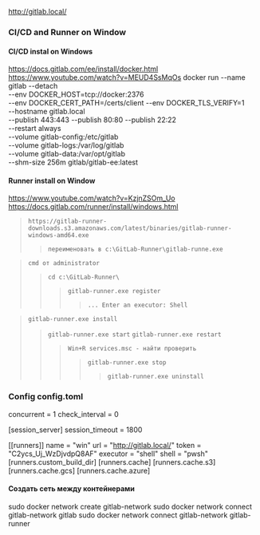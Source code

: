 http://gitlab.local/

### CI/CD and Runner on Window
#### CI/CD instal on Windows
https://docs.gitlab.com/ee/install/docker.html
https://www.youtube.com/watch?v=MEUD4SsMqOs
docker run --name gitlab --detach \
  --env DOCKER_HOST=tcp://docker:2376 \
  --env DOCKER_CERT_PATH=/certs/client --env DOCKER_TLS_VERIFY=1 \
  --hostname gitlab.local \
  --publish 443:443 --publish 80:80 --publish 22:22 \
  --restart always \
  --volume gitlab-config:/etc/gitlab \
  --volume gitlab-logs:/var/log/gitlab \
  --volume gitlab-data:/var/opt/gitlab \
  --shm-size 256m gitlab/gitlab-ee:latest

#### Runner install on Window 
https://www.youtube.com/watch?v=KzjnZSOm_Uo
https://docs.gitlab.com/runner/install/windows.html

> `https://gitlab-runner-downloads.s3.amazonaws.com/latest/binaries/gitlab-runner-windows-amd64.exe`
>> `переименовать в c:\GitLab-Runner\gitlab-runne.exe `

> `cmd от administrator`
>> `cd c:\GitLab-Runner\`
>>> `gitlab-runner.exe register`
>>>> `... Enter an executor: Shell`

> `gitlab-runner.exe install`
>> `gitlab-runner.exe start`
>> `gitlab-runner.exe restart`
>>> `Win+R services.msc - найти проверить`
>>>> `gitlab-runner.exe stop`
>>>>> `gitlab-runner.exe uninstall`

### Config config.toml
concurrent = 1
check_interval = 0

[session_server]
  session_timeout = 1800

[[runners]]
  name = "win"
  url = "http://gitlab.local/"
  token = "C2ycs_Uj_WzDjvdpQ8AF"
  executor = "shell"
  shell = "pwsh"
  [runners.custom_build_dir]
  [runners.cache]
    [runners.cache.s3]
    [runners.cache.gcs]
    [runners.cache.azure]

#### Создать сеть между контейнерами
sudo docker network create gitlab-network
sudo docker network connect gitlab-network gitlab
sudo docker network connect gitlab-network gitlab-runner
